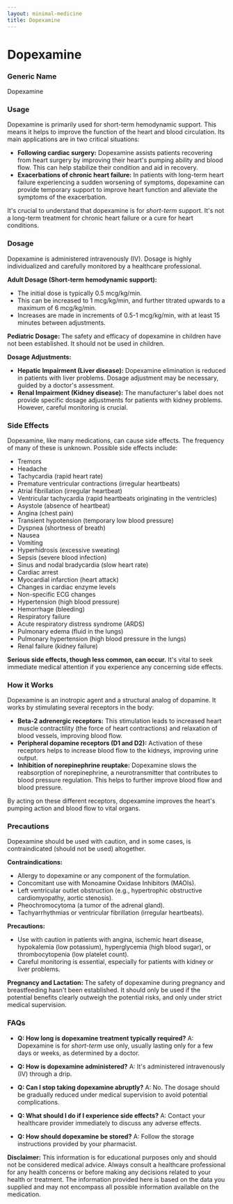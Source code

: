 ```yaml
---
layout: minimal-medicine
title: Dopexamine
---
```


# Dopexamine
### Generic Name
Dopexamine

### Usage
Dopexamine is primarily used for short-term hemodynamic support. This means it helps to improve the function of the heart and blood circulation.  Its main applications are in two critical situations:

*   **Following cardiac surgery:** Dopexamine assists patients recovering from heart surgery by improving their heart's pumping ability and blood flow. This can help stabilize their condition and aid in recovery.
*   **Exacerbations of chronic heart failure:** In patients with long-term heart failure experiencing a sudden worsening of symptoms, dopexamine can provide temporary support to improve heart function and alleviate the symptoms of the exacerbation.

It's crucial to understand that dopexamine is for *short-term* support. It's not a long-term treatment for chronic heart failure or a cure for heart conditions.


### Dosage
Dopexamine is administered intravenously (IV).  Dosage is highly individualized and carefully monitored by a healthcare professional.

**Adult Dosage (Short-term hemodynamic support):**

*   The initial dose is typically 0.5 mcg/kg/min.
*   This can be increased to 1 mcg/kg/min, and further titrated upwards to a maximum of 6 mcg/kg/min.
*   Increases are made in increments of 0.5-1 mcg/kg/min, with at least 15 minutes between adjustments.

**Pediatric Dosage:**  The safety and efficacy of dopexamine in children have not been established.  It should not be used in children.

**Dosage Adjustments:**

*   **Hepatic Impairment (Liver disease):** Dopexamine elimination is reduced in patients with liver problems.  Dosage adjustment may be necessary, guided by a doctor's assessment.
*   **Renal Impairment (Kidney disease):**  The manufacturer's label does not provide specific dosage adjustments for patients with kidney problems.  However, careful monitoring is crucial.


### Side Effects
Dopexamine, like many medications, can cause side effects. The frequency of many of these is unknown.  Possible side effects include:

*   Tremors
*   Headache
*   Tachycardia (rapid heart rate)
*   Premature ventricular contractions (irregular heartbeats)
*   Atrial fibrillation (irregular heartbeat)
*   Ventricular tachycardia (rapid heartbeats originating in the ventricles)
*   Asystole (absence of heartbeat)
*   Angina (chest pain)
*   Transient hypotension (temporary low blood pressure)
*   Dyspnea (shortness of breath)
*   Nausea
*   Vomiting
*   Hyperhidrosis (excessive sweating)
*   Sepsis (severe blood infection)
*   Sinus and nodal bradycardia (slow heart rate)
*   Cardiac arrest
*   Myocardial infarction (heart attack)
*   Changes in cardiac enzyme levels
*   Non-specific ECG changes
*   Hypertension (high blood pressure)
*   Hemorrhage (bleeding)
*   Respiratory failure
*   Acute respiratory distress syndrome (ARDS)
*   Pulmonary edema (fluid in the lungs)
*   Pulmonary hypertension (high blood pressure in the lungs)
*   Renal failure (kidney failure)


**Serious side effects, though less common, can occur.**  It's vital to seek immediate medical attention if you experience any concerning side effects.


### How it Works
Dopexamine is an inotropic agent and a structural analog of dopamine. It works by stimulating several receptors in the body:

*   **Beta-2 adrenergic receptors:** This stimulation leads to increased heart muscle contractility (the force of heart contractions) and relaxation of blood vessels, improving blood flow.
*   **Peripheral dopamine receptors (D1 and D2):** Activation of these receptors helps to increase blood flow to the kidneys, improving urine output.
*   **Inhibition of norepinephrine reuptake:** Dopexamine slows the reabsorption of norepinephrine, a neurotransmitter that contributes to blood pressure regulation. This helps to further improve blood flow and blood pressure.

By acting on these different receptors, dopexamine improves the heart's pumping action and blood flow to vital organs.


### Precautions
Dopexamine should be used with caution, and in some cases, is contraindicated (should not be used) altogether.

**Contraindications:**

*   Allergy to dopexamine or any component of the formulation.
*   Concomitant use with Monoamine Oxidase Inhibitors (MAOIs).
*   Left ventricular outlet obstruction (e.g., hypertrophic obstructive cardiomyopathy, aortic stenosis).
*   Pheochromocytoma (a tumor of the adrenal gland).
*   Tachyarrhythmias or ventricular fibrillation (irregular heartbeats).

**Precautions:**

*   Use with caution in patients with angina, ischemic heart disease, hypokalemia (low potassium), hyperglycemia (high blood sugar), or thrombocytopenia (low platelet count).
*   Careful monitoring is essential, especially for patients with kidney or liver problems.

**Pregnancy and Lactation:** The safety of dopexamine during pregnancy and breastfeeding hasn't been established.  It should only be used if the potential benefits clearly outweigh the potential risks, and only under strict medical supervision.


### FAQs

*   **Q: How long is dopexamine treatment typically required?**  A: Dopexamine is for *short-term* use only, usually lasting only for a few days or weeks, as determined by a doctor.

*   **Q: How is dopexamine administered?**  A: It's administered intravenously (IV) through a drip.

*   **Q: Can I stop taking dopexamine abruptly?**  A: No. The dosage should be gradually reduced under medical supervision to avoid potential complications.

*   **Q: What should I do if I experience side effects?**  A: Contact your healthcare provider immediately to discuss any adverse effects.

*   **Q: How should dopexamine be stored?** A: Follow the storage instructions provided by your pharmacist.


**Disclaimer:** This information is for educational purposes only and should not be considered medical advice. Always consult a healthcare professional for any health concerns or before making any decisions related to your health or treatment.  The information provided here is based on the data you supplied and may not encompass all possible information available on the medication.
